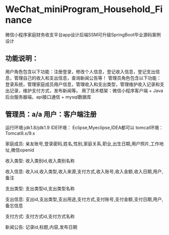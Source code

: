 # WeChat_miniProgram_Household_Finance
微信小程序家庭财务收支平台app设计后端SSM可升级SpringBoot毕业源码案例设计

## 功能说明：
  用户角色包含以下功能：注册登录，修改个人信息，登记收入信息，登记支出信息，管理自己的收入和支出信息，查询新闻公告等！
  管理员角色包含以下功能：登录系统，管理家庭成员用户信息，管理收入和支出类型，管理维护收入记录和支出记录，维护支付方式，发布新闻等。
  用了技术框架：微信小程序客户端 + Java后台服务器端，api接口通信 + mysql数据库

## 管理员：a/a   用户：客户端注册

运行环境:jdk1.8/jdk1.9
IDE环境： Eclipse,Myeclipse,IDEA都可以
tomcat环境： Tomcat8.x/9.x

家庭成员: 亲友账号,登录密码,姓名,性别,家庭关系,职业,出生日期,用户照片,工作地址,微信openid

收入类型: 收入类别id,收入类别名称

收入信息: 收入id,收入类型,收入来源,支付方式,收入账号,收入金额,收入日期,用户,备注

支出类型: 支出类型id,支出类型名称

支出信息: 支出id,支出类型,支出用途,支付方式,支付账号,支付金额,支付日期,用户,备忘信息

支付方式: 支付方式id,支付方式名称

新闻公告: 记录id,标题,内容,发布日期

